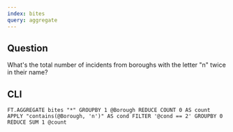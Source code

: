 ```yaml
---
index: bites
query: aggregate
---
```


## Question

What's the total number of incidents from boroughs with the letter "n" twice in their name?

## CLI

```
FT.AGGREGATE bites "*" GROUPBY 1 @Borough REDUCE COUNT 0 AS count APPLY "contains(@Borough, 'n')" AS cond FILTER '@cond == 2' GROUPBY 0 REDUCE SUM 1 @count
```